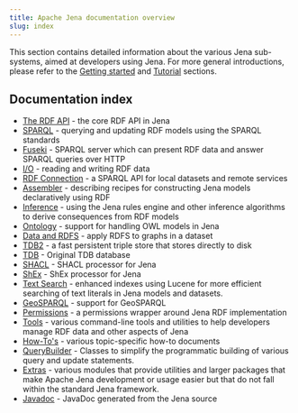 ```yaml
---
title: Apache Jena documentation overview
slug: index
---
```


This section contains detailed information about the various Jena
sub-systems, aimed at developers using Jena. For more general introductions,
please refer to the [Getting started](/getting_started/) and [Tutorial](/tutorials/)
sections.

## Documentation index

* [The RDF API](./rdf/) - the core RDF API in Jena
* [SPARQL](./query/) - querying and updating RDF models using the SPARQL standards
* [Fuseki](./fuseki2/) - SPARQL server which can present RDF data and answer SPARQL queries over HTTP
* [I/O](./io/) - reading and writing RDF data
* [RDF Connection](./rdfconnection/) - a SPARQL API for local datasets and remote services
* [Assembler](./assembler/) - describing recipes for constructing Jena models declaratively using RDF
* [Inference](./inference/) - using the Jena rules engine and other inference algorithms to derive consequences from RDF models
* [Ontology](./ontology/) - support for handling OWL models in Jena
* [Data and RDFS](./rdfs) - apply RDFS to graphs in a dataset
* [TDB2](./tdb2) - a fast persistent triple store that stores directly to disk
* [TDB](./tdb/) - Original TDB database
* [SHACL](./shacl) - SHACL processor for Jena
* [ShEx](./shex) - ShEx processor for Jena
* [Text Search](./query/text-query.html) - enhanced indexes using Lucene for more efficient searching of text literals in Jena models and datasets.
* [GeoSPARQL](./geosparql/) - support for GeoSPARQL
* [Permissions](./permissions/) - a permissions wrapper around Jena RDF implementation
* [Tools](./tools/) - various command-line tools and utilities to help developers manage RDF data and other aspects of Jena
* [How-To's](./notes/) - various topic-specific how-to documents
* [QueryBuilder](./extras/querybuilder/) - Classes to simplify the programmatic building of various query and update statements.
* [Extras](./extras/) - various modules that provide utilities and larger packages that make Apache Jena development or usage easier but that do not fall within the standard Jena framework.
* [Javadoc](./javadoc/) - JavaDoc generated from the Jena source
